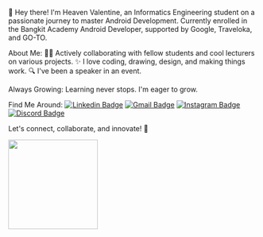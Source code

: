 👋 Hey there! I'm Heaven Valentine, an Informatics Engineering student on a passionate journey to master Android Development. Currently enrolled in the Bangkit Academy Android Developer, supported by Google, Traveloka, and GO-TO.

About Me:
👩‍💻 Actively collaborating with fellow students and cool lecturers on various projects.
✨ I love coding, drawing, design, and making things work.
🔍 I've been a speaker in an event.

Always Growing:
Learning never stops. I'm eager to grow.

Find Me Around:
[![Linkedin Badge](https://img.shields.io/badge/-LinkedIn-blue?style=for-the-badge&logo=Linkedin&logoColor=white&link=https://www.linkedin.com/in/heaven-valentine-h-2217b8134/)](https://www.linkedin.com/in/heaven-valentine/) 
[![Gmail Badge](https://img.shields.io/badge/-Gmail-red?style=for-the-badge&logo=Gmail&logoColor=white&link=mailto:heavenvalentine49@gmail.com)](mailto:heavenvalentine49@gmail.com) 
[![Instagram Badge](https://img.shields.io/badge/-Instagram-purple?style=for-the-badge&logo=instagram&logoColor=white&link=https://instagram.com/heaveeennn/)](https://instagram.com/heaveeennn)
[![Discord Badge](https://img.shields.io/badge/-Discord-5865F2?style=for-the-badge&logo=discord&logoColor=white&link=https://discordapp.com/users/6053)](https://discordapp.com/users/6053)

Let's connect, collaborate, and innovate! 🚀
<p align="left">
<a href="https://github.com/heavenvalentine">
  <img height="180em" src="https://github-readme-stats-eight-theta.vercel.app/api?username=heavenvalentine&show_icons=true&theme=algolia&include_all_commits=true&count_private=true"/>
</a>
</p>


